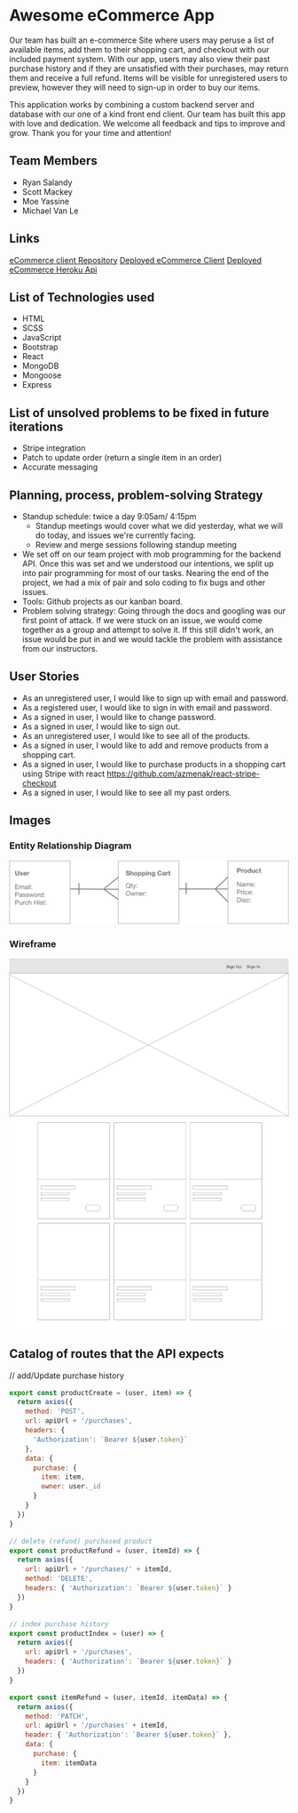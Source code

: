# Awesome eCommerce App
Our team has built an e-commerce Site where users may peruse a list of available
items, add them to their shopping cart, and checkout with our included payment
system. With our app, users may also view their past purchase history and if
they are unsatisfied with their purchases, may return them and receive a full
refund. Items will be visible for unregistered users to preview, however they
will need to sign-up in order to buy our items.

This application works by combining a custom backend server and database with
our one of a kind front end client. Our team has built this app with love and
dedication. We welcome all feedback and tips to improve and grow. Thank you
for your time and attention!

## Team Members
- Ryan Salandy
- Scott Mackey
- Moe Yassine
- Michael Van Le

## Links
[eCommerce client Repository](https://github.com/Boo-leans/eCommerce-client)
[Deployed eCommerce Client](https://boo-leans.github.io/eCommerce-client/)
[Deployed eCommerce Heroku Api](https://guarded-taiga-09203.herokuapp.com)

## List of Technologies used
- HTML
- SCSS
- JavaScript
- Bootstrap
- React
- MongoDB
- Mongoose
- Express

## List of unsolved problems to be fixed in future iterations
- Stripe integration
- Patch to update order (return a single item in an order)
- Accurate messaging

## Planning, process, problem-solving Strategy
- Standup schedule: twice a day 9:05am/ 4:15pm
  - Standup meetings would cover what we did yesterday, what we will do today, and issues we're currently facing. 
  - Review and merge sessions following standup meeting
- We set off on our team project with mob programming for the backend API. Once this was set and we understood our intentions, we split up into pair programming for most of our tasks. Nearing the end of the project, we had a mix of pair and solo coding to fix bugs and other issues. 
- Tools: Github projects as our kanban board. 
- Problem solving strategy: Going through the docs and googling was our first point of attack. If we were stuck on an issue, we would come together as a group and attempt to solve it. If this still didn't work, an issue would be put in and we would tackle the problem with assistance from our instructors. 

## User Stories
- As an unregistered user, I would like to sign up with email and password.
- As a registered user, I would like to sign in with email and password.
- As a signed in user, I would like to change password.
- As a signed in user, I would like to sign out.
- As an unregistered user, I would like to see all of the products.
- As a signed in user, I would like to add and remove products from a shopping cart.
- As a signed in user, I would like to purchase products in a shopping cart using Stripe with react https://github.com/azmenak/react-stripe-checkout
- As a signed in user, I would like to see all my past orders.

## Images

### Entity Relationship Diagram
![Entity Relationship Diagram](https://github.com/Boo-leans/eCommerce-api/blob/main/ERD.png)

### Wireframe
![Wireframes](https://github.com/Boo-leans/eCommerce-api/blob/main/WireFrame.png)

## Catalog of routes that the API expects
// add/Update purchase history
```javascript
export const productCreate = (user, item) => {
  return axios({
    method: 'POST',
    url: apiUrl + '/purchases',
    headers: {
      'Authorization': `Bearer ${user.token}`
    },
    data: {
      purchase: {
        item: item,
        owner: user._id
      }
    }
  })
}
```
```javascript
// delete (refund) purchased product
export const productRefund = (user, itemId) => {
  return axios({
    url: apiUrl + '/purchases/' + itemId,
    method: 'DELETE',
    headers: { 'Authorization': `Bearer ${user.token}` }
  })
}
```
```javascript
// index purchase history
export const productIndex = (user) => {
  return axios({
    url: apiUrl + '/purchases',
    headers: { 'Authorization': `Bearer ${user.token}` }
  })
}
```
```javascript
export const itemRefund = (user, itemId, itemData) => {
  return axios({
    method: 'PATCH',
    url: apiUrl + '/purchases' + itemId,
    header: { 'Authorization': `Bearer ${user.token}` },
    data: {
      purchase: {
        item: itemData
      }
    }
  })
}
```
